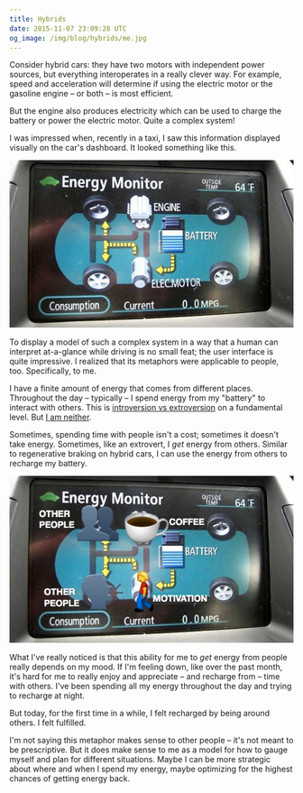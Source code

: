 ```yaml
---
title: Hybrids
date: 2015-11-07 23:09:28 UTC
og_image: /img/blog/hybrids/me.jpg
---
```


Consider hybrid cars: they have two motors with independent power sources, but everything interoperates in a really clever way. For example, speed and acceleration will determine if using the electric motor or the gasoline engine – or both – is most efficient.

But the engine also produces electricity which can be used to charge the battery or power the electric motor. Quite a complex system!

I was impressed when, recently in a taxi, I saw this information displayed visually on the car's dashboard. It looked something like this.

<!-- more -->

![Hybrid Dashboard](/img/blog/hybrids/dash.jpg)

To display a model of such a complex system in a way that a human can interpret at-a-glance while driving is no small feat; the user interface is quite impressive. I realized that its metaphors were applicable to people, too. Specifically, to me.

I have a finite amount of energy that comes from different places. Throughout the day – typically – I spend energy from my "battery" to interact with others. This is [introversion vs extroversion](http://themetapicture.com/how-to-interact-with-the-introverted/) on a fundamental level. But [I am neither](http://ashfurrow.com/blog/ambiversion/).

Sometimes, spending time with people isn't a cost; sometimes it doesn't take energy. Sometimes, like an extrovert, I _get_ energy from others. Similar to regenerative braking on hybrid cars, I can use the energy from others to recharge my battery.

!["Me" Dashboard](/img/blog/hybrids/me.jpg)

What I've really noticed is that this ability for me to _get_ energy from people really depends on my mood. If I'm feeling down, like over the past month, it's hard for me to really enjoy and appreciate – and recharge from – time with others. I've been spending all my energy throughout the day and trying to recharge at night. 

But today, for the first time in a while, I felt recharged by being around others. I felt fulfilled. 

I'm not saying this metaphor makes sense to other people – it's not meant to be prescriptive. But it does make sense to me as a model for how to gauge myself and plan for different situations. Maybe I can be more strategic about where and when I spend my energy, maybe optimizing for the highest chances of getting energy back. 